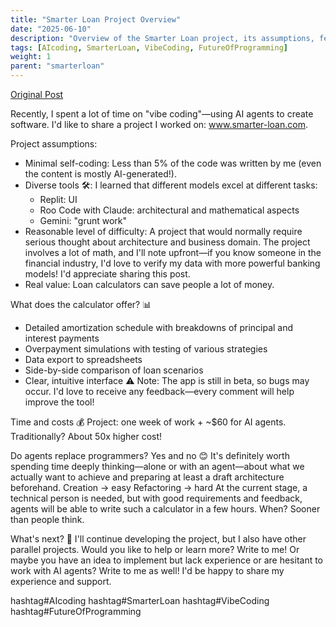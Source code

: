 ```yaml
---
title: "Smarter Loan Project Overview"
date: "2025-06-10"
description: "Overview of the Smarter Loan project, its assumptions, features, and future plans."
tags: [AIcoding, SmarterLoan, VibeCoding, FutureOfProgramming]
weight: 1
parent: "smarterloan"
---
```


[Original Post](https://www.linkedin.com/posts/marvelousmateuszwozniak_mortgage-calculator-plan-your-home-loan-activity-7327612725264568320-WbOZ?utm_source=share&utm_medium=member_desktop&rcm=ACoAAAGlPcsBhTG87f6DxBg2vXVcM9gWan9DWpI)

Recently, I spent a lot of time on "vibe coding"—using AI agents to create software. I'd like to share a project I worked on: www.smarter-loan.com.

Project assumptions:

- Minimal self-coding: Less than 5% of the code was written by me (even the content is mostly AI-generated!).
- Diverse tools 🛠️: I learned that different models excel at different tasks:
  - Replit: UI
  - Roo Code with Claude: architectural and mathematical aspects
  - Gemini: "grunt work"
- Reasonable level of difficulty: A project that would normally require serious thought about architecture and business domain. The project involves a lot of math, and I'll note upfront—if you know someone in the financial industry, I'd love to verify my data with more powerful banking models! I'd appreciate sharing this post.
- Real value: Loan calculators can save people a lot of money.

What does the calculator offer? 📊
- Detailed amortization schedule with breakdowns of principal and interest payments
- Overpayment simulations with testing of various strategies
- Data export to spreadsheets
- Side-by-side comparison of loan scenarios
- Clear, intuitive interface
⚠️ Note: The app is still in beta, so bugs may occur. I'd love to receive any feedback—every comment will help improve the tool!

Time and costs 💰
Project: one week of work + ~$60 for AI agents. Traditionally? About 50x higher cost!

Do agents replace programmers?
Yes and no 😊 It's definitely worth spending time deeply thinking—alone or with an agent—about what we actually want to achieve and preparing at least a draft architecture beforehand.
Creation → easy
Refactoring → hard
At the current stage, a technical person is needed, but with good requirements and feedback, agents will be able to write such a calculator in a few hours. When? Sooner than people think.

What's next? 🔮
I'll continue developing the project, but I also have other parallel projects. Would you like to help or learn more? Write to me!
Or maybe you have an idea to implement but lack experience or are hesitant to work with AI agents? Write to me as well! I'd be happy to share my experience and support.

hashtag#AIcoding hashtag#SmarterLoan hashtag#VibeCoding hashtag#FutureOfProgramming